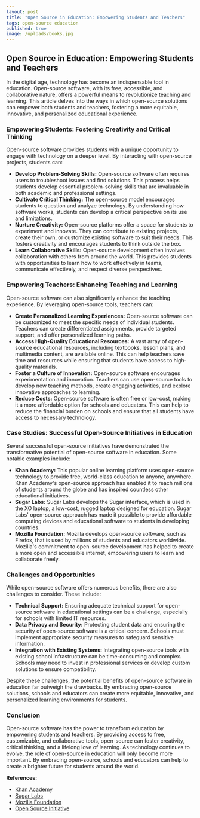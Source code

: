 ```yaml
---
layout: post
title: "Open Source in Education: Empowering Students and Teachers"
tags: open-source education
published: true
image: /uploads/books.jpg
---
```

## Open Source in Education: Empowering Students and Teachers

In the digital age, technology has become an indispensable tool in education. Open-source software, with its free, accessible, and collaborative nature, offers a powerful means to revolutionize teaching and learning. This article delves into the ways in which open-source solutions can empower both students and teachers, fostering a more equitable, innovative, and personalized educational experience.

### Empowering Students: Fostering Creativity and Critical Thinking

Open-source software provides students with a unique opportunity to engage with technology on a deeper level. By interacting with open-source projects, students can:

  * **Develop Problem-Solving Skills:** Open-source software often requires users to troubleshoot issues and find solutions. This process helps students develop essential problem-solving skills that are invaluable in both academic and professional settings.
  * **Cultivate Critical Thinking:** The open-source model encourages students to question and analyze technology. By understanding how software works, students can develop a critical perspective on its use and limitations.
  * **Nurture Creativity:** Open-source platforms offer a space for students to experiment and innovate. They can contribute to existing projects, create their own, or customize existing software to suit their needs. This fosters creativity and encourages students to think outside the box.
  * **Learn Collaborative Skills:** Open-source development often involves collaboration with others from around the world. This provides students with opportunities to learn how to work effectively in teams, communicate effectively, and respect diverse perspectives.

### Empowering Teachers: Enhancing Teaching and Learning

Open-source software can also significantly enhance the teaching experience. By leveraging open-source tools, teachers can:

  * **Create Personalized Learning Experiences:** Open-source software can be customized to meet the specific needs of individual students. Teachers can create differentiated assignments, provide targeted support, and offer personalized learning paths.
  * **Access High-Quality Educational Resources:** A vast array of open-source educational resources, including textbooks, lesson plans, and multimedia content, are available online. This can help teachers save time and resources while ensuring that students have access to high-quality materials.
  * **Foster a Culture of Innovation:** Open-source software encourages experimentation and innovation. Teachers can use open-source tools to develop new teaching methods, create engaging activities, and explore innovative approaches to learning.
  * **Reduce Costs:** Open-source software is often free or low-cost, making it a more affordable option for schools and educators. This can help to reduce the financial burden on schools and ensure that all students have access to necessary technology.

### Case Studies: Successful Open-Source Initiatives in Education

Several successful open-source initiatives have demonstrated the transformative potential of open-source software in education. Some notable examples include:

  * **Khan Academy:** This popular online learning platform uses open-source technology to provide free, world-class education to anyone, anywhere. Khan Academy's open-source approach has enabled it to reach millions of students around the globe and has inspired countless other educational initiatives.
  * **Sugar Labs:** Sugar Labs develops the Sugar interface, which is used in the XO laptop, a low-cost, rugged laptop designed for education. Sugar Labs' open-source approach has made it possible to provide affordable computing devices and educational software to students in developing countries.
  * **Mozilla Foundation:** Mozilla develops open-source software, such as Firefox, that is used by millions of students and educators worldwide. Mozilla's commitment to open-source development has helped to create a more open and accessible internet, empowering users to learn and collaborate freely.

### Challenges and Opportunities

While open-source software offers numerous benefits, there are also challenges to consider. These include:

  * **Technical Support:** Ensuring adequate technical support for open-source software in educational settings can be a challenge, especially for schools with limited IT resources.
  * **Data Privacy and Security:** Protecting student data and ensuring the security of open-source software is a critical concern. Schools must implement appropriate security measures to safeguard sensitive information.
  * **Integration with Existing Systems:** Integrating open-source tools with existing school infrastructure can be time-consuming and complex. Schools may need to invest in professional services or develop custom solutions to ensure compatibility.

Despite these challenges, the potential benefits of open-source software in education far outweigh the drawbacks. By embracing open-source solutions, schools and educators can create more equitable, innovative, and personalized learning environments for students.

### Conclusion

Open-source software has the power to transform education by empowering students and teachers. By providing access to free, customizable, and collaborative tools, open-source can foster creativity, critical thinking, and a lifelong love of learning. As technology continues to evolve, the role of open-source in education will only become more important. By embracing open-source, schools and educators can help to create a brighter future for students around the world.

**References:**

  * [Khan Academy](https://www.google.com/url?sa=E&source=gmail&q=https://www.khanacademy.org/)
  * [Sugar Labs](https://www.google.com/url?sa=E&source=gmail&q=https://sugarlabs.org/)
  * [Mozilla Foundation](https://www.google.com/url?sa=E&source=gmail&q=https://www.mozilla.org/)
  * [Open Source Initiative](https://www.google.com/url?sa=E&source=gmail&q=https://opensource.org/)
